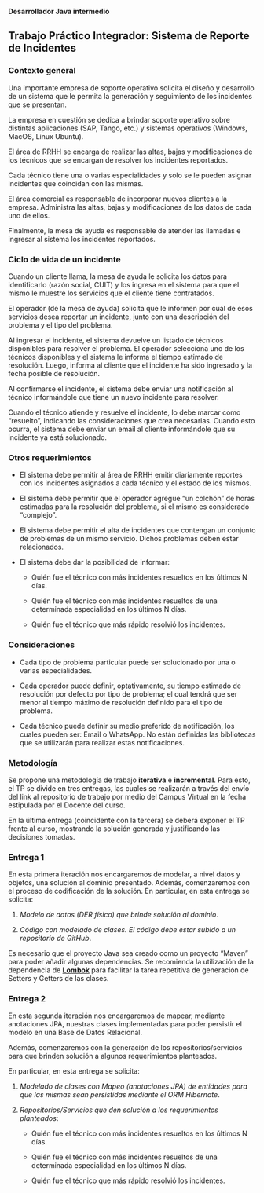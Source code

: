﻿<a name="br1"></a> 

**Desarrollador Java intermedio**
  
## Trabajo Práctico Integrador: Sistema de Reporte de Incidentes

  
### Contexto general
  
Una importante empresa de soporte operativo solicita el diseño y desarrollo de un sistema
que le permita la generación y seguimiento de los incidentes que se presentan.  

La empresa en cuestión se dedica a brindar soporte operativo sobre distintas aplicaciones
(SAP, Tango, etc.) y sistemas operativos (Windows, MacOS, Linux Ubuntu).  

El área de RRHH se encarga de realizar las altas, bajas y modificaciones de los técnicos que se
encargan de resolver los incidentes reportados.  

Cada técnico tiene una o varias especialidades y solo se le pueden asignar incidentes que
coincidan con las mismas.  

El área comercial es responsable de incorporar nuevos clientes a la empresa. Administra las
altas, bajas y modificaciones de los datos de cada uno de ellos.  

Finalmente, la mesa de ayuda es responsable de atender las llamadas e ingresar al sistema los
incidentes reportados.  

  
### Ciclo de vida de un incidente 
  
Cuando un cliente llama, la mesa de ayuda le solicita los datos para identificarlo (razón social,
CUIT) y los ingresa en el sistema para que el mismo le muestre los servicios que el cliente
tiene contratados.  

El operador (de la mesa de ayuda) solicita que le informen por cuál de esos servicios desea
reportar un incidente, junto con una descripción del problema y el tipo del problema.  

Al ingresar el incidente, el sistema devuelve un listado de técnicos disponibles para resolver el
problema. El operador selecciona uno de los técnicos disponibles y el sistema le informa el
tiempo estimado de resolución. Luego, informa al cliente que el incidente ha sido ingresado y
la fecha posible de resolución.  

Al confirmarse el incidente, el sistema debe enviar una notificación al técnico informándole
que tiene un nuevo incidente para resolver.  

<a name="br2"></a> 

Cuando el técnico atiende y resuelve el incidente, lo debe marcar como “resuelto”, indicando
las consideraciones que crea necesarias. Cuando esto ocurra, el sistema debe enviar un email
al cliente informándole que su incidente ya está solucionado.  

  
### Otros requerimientos
  
- El sistema debe permitir al área de RRHH emitir diariamente reportes con los
incidentes asignados a cada técnico y el estado de los mismos.  

- El sistema debe permitir que el operador agregue “un colchón” de horas estimadas
para la resolución del problema, si el mismo es considerado “complejo”.  

- El sistema debe permitir el alta de incidentes que contengan un conjunto de
problemas de un mismo servicio. Dichos problemas deben estar relacionados.  

- El sistema debe dar la posibilidad de informar:  

    - Quién fue el técnico con más incidentes resueltos en los últimos N días.  

    - Quién fue el técnico con más incidentes resueltos de una determinada
  especialidad en los últimos N días.  

    - Quién fue el técnico que más rápido resolvió los incidentes.  
  
  
### Consideraciones
  
- Cada tipo de problema particular puede ser solucionado por una o varias
especialidades.  

- Cada operador puede definir, optativamente, su tiempo estimado de resolución por
defecto por tipo de problema; el cual tendrá que ser menor al tiempo máximo de
resolución definido para el tipo de problema.  

- Cada técnico puede definir su medio preferido de notificación, los cuales pueden ser:
Email o WhatsApp. No están definidas las bibliotecas que se utilizarán para realizar
estas notificaciones.  
  
  
### Metodología
  
Se propone una metodología de trabajo **iterativa** e **incremental**. Para esto, el TP se divide en
tres entregas, las cuales se realizarán a través del envío del link al repositorio de trabajo por
medio del Campus Virtual en la fecha estipulada por el Docente del curso.  

En la última entrega (coincidente con la tercera) se deberá exponer el TP frente al curso,
mostrando la solución generada y justificando las decisiones tomadas.  

<a name="br3"></a> 

  
### Entrega 1  

En esta primera iteración nos encargaremos de modelar, a nivel datos y objetos, una solución
al dominio presentado. Además, comenzaremos con el proceso de codificación de la solución.
En particular, en esta entrega se solicita:  

1. *Modelo de datos (DER físico) que brinde solución al dominio*.  

2. *Código con modelado de clases. El código debe estar subido a un repositorio de
GitHub*.  

Es necesario que el proyecto Java sea creado como un proyecto “Maven” para poder añadir
algunas dependencias. Se recomienda la utilización de la dependencia de [**Lombok**](https://projectlombok.org/) para
facilitar la tarea repetitiva de generación de Setters y Getters de las clases.  

  
### Entrega 2
  
En esta segunda iteración nos encargaremos de mapear, mediante anotaciones JPA, nuestras
clases implementadas para poder persistir el modelo en una Base de Datos Relacional.  

Además, comenzaremos con la generación de los repositorios/servicios para que brinden
solución a algunos requerimientos planteados.  

En particular, en esta entrega se solicita:  

1. *Modelado de clases con Mapeo (anotaciones JPA) de entidades para que las mismas
sean persistidas mediante el ORM Hibernate*.  

2. *Repositorios/Servicios que den solución a los requerimientos planteados*:  

    - Quién fue el técnico con más incidentes resueltos en los últimos N días.  

    - Quién fue el técnico con más incidentes resueltos de una determinada
especialidad en los últimos N días.

    - Quién fue el técnico que más rápido resolvió los incidentes.  

